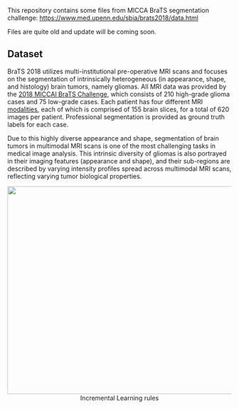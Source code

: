 This repository contains some files from MICCA BraTS segmentation challenge: https://www.med.upenn.edu/sbia/brats2018/data.html

Files are quite old and update will be coming soon.

## Dataset
BraTS 2018 utilizes multi-institutional pre-operative MRI scans and focuses on the segmentation of intrinsically heterogeneous (in appearance, shape, and histology) brain tumors, namely gliomas. All MRI data was provided by the [2018 MICCAI BraTS Challenge](https://www.med.upenn.edu/sbia/brats2018/tasks.html), which consists of 210 high-grade glioma cases and 75 low-grade cases. Each patient has four different MRI [modalities](#modalities), each of which is comprised of 155 brain slices, for a total of 620 images per patient. Professional segmentation is provided as ground truth labels for each case. 

Due to this highly diverse appearance and shape, segmentation of brain tumors in multimodal MRI scans is one of the most challenging tasks in medical image analysis. This intrinsic diversity of gliomas is also portrayed in their imaging features (appearance and shape), and their sub-regions are described by varying intensity profiles spread across multimodal MRI scans, reflecting varying tumor biological properties. 


<div id="container">
    <img src="https://www.med.upenn.edu/sbia/assets/user-content/BRATS_tasks.png?raw=true" width="700" height="466" >
    <center>Incremental Learning rules</center>
</div>


